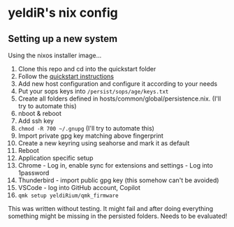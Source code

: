 # yeldiR's nix config
## Setting up a new system
Using the nixos installer image...

1. Clone this repo and cd into the quickstart folder
2. Follow the [quickstart instructions](./quickstart/README.md)
3. Add new host configuration and configure it according to your needs
4. Put your sops keys into `/persist/sops/age/keys.txt`
5. Create all folders defined in hosts/common/global/persistence.nix. (I'll try to automate this)
6. nboot & reboot
7. Add ssh key
8. `chmod -R 700 ~/.gnupg` (I'll try to automate this)
8. Import private gpg key matching above fingerprint
9. Create a new keyring using seahorse and mark it as default
10. Reboot
11. Application specific setup
  1. Chrome - Log in, enable sync for extensions and settings
    - Log into 1password
  2. Thunderbird - import public gpg key (this somehow can't be avoided)
  3. VSCode - log into GitHub account, Copilot
  4. `qmk setup yeldiRium/qmk_firmware`

This was written without testing. It might fail and after doing everything something might be missing in the persisted folders. Needs to be evaluated!
